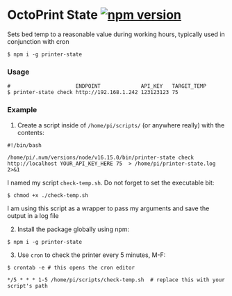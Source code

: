 # OctoPrint State [![npm version](https://badge.fury.io/js/octoprint-state.svg)](https://badge.fury.io/js/octoprint-state)

Sets bed temp to a reasonable value during working hours, typically used in conjunction with cron

```shell
$ npm i -g printer-state
```

### Usage

```shell
#                     ENDPOINT             API_KEY   TARGET_TEMP        
$ printer-state check http://192.168.1.242 123123123 75         
```

### Example

1. Create a script inside of `/home/pi/scripts/` (or anywhere really) with the contents:
```shell
#!/bin/bash

/home/pi/.nvm/versions/node/v16.15.0/bin/printer-state check http://localhost YOUR_API_KEY_HERE 75  > /home/pi/printer-state.log 2>&1
```

I named my script `check-temp.sh`. Do not forget to set the executable bit:
```shell
$ chmod +x ./check-temp.sh
```

I am using this script as a wrapper to pass my arguments and save the output in a log file

2. Install the package globally using npm:
```shell
$ npm i -g printer-state
```

3. Use `cron` to check the printer every 5 minutes, M-F:
```shell
$ crontab -e # this opens the cron editor
```

```shell
*/5 * * * 1-5 /home/pi/scripts/check-temp.sh  # replace this with your script's path
```
